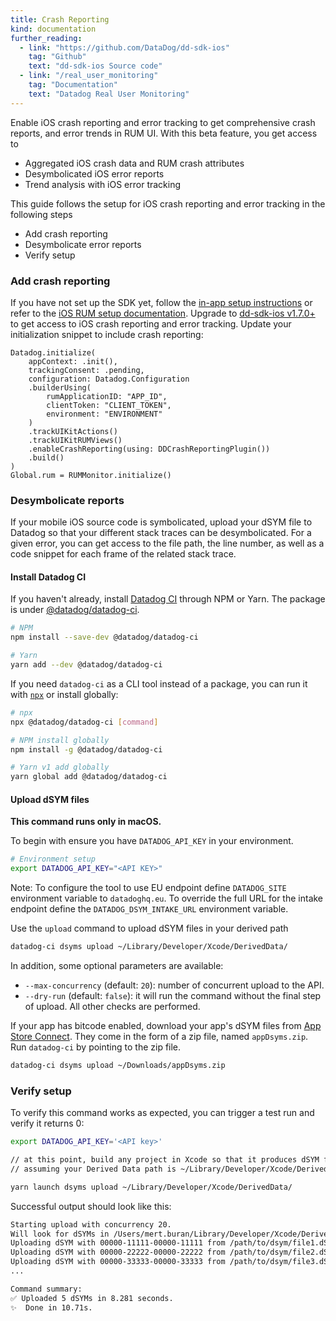```yaml
---
title: Crash Reporting
kind: documentation
further_reading:
  - link: "https://github.com/DataDog/dd-sdk-ios"
    tag: "Github"
    text: "dd-sdk-ios Source code"
  - link: "/real_user_monitoring"
    tag: "Documentation"
    text: "Datadog Real User Monitoring"
---
```


Enable iOS crash reporting and error tracking to get comprehensive crash reports, and error trends in RUM UI. With this beta feature, you get access to 

 - Aggregated iOS crash data and RUM crash attributes
 - Desymbolicated iOS error reports
 - Trend analysis with iOS error tracking

This guide follows the setup for iOS crash reporting and error tracking in the following steps
 - Add crash reporting
 - Desymbolicate error reports
 - Verify setup

### Add crash reporting 

If you have not set up the SDK yet, follow the [in-app setup instructions][1] or refer to the [iOS RUM setup documentation][2]. Upgrade to [dd-sdk-ios v1.7.0+][3] to get access to iOS crash reporting and error tracking. Update your initialization snippet to include crash reporting:


```
Datadog.initialize(
    appContext: .init(),
    trackingConsent: .pending,
    configuration: Datadog.Configuration
    .builderUsing(
        rumApplicationID: "APP_ID",
        clientToken: "CLIENT_TOKEN",
        environment: "ENVIRONMENT"
    )
    .trackUIKitActions()
    .trackUIKitRUMViews()
    .enableCrashReporting(using: DDCrashReportingPlugin())
    .build()
)
Global.rum = RUMMonitor.initialize()
```

### Desymbolicate reports

If your mobile iOS source code is symbolicated, upload your dSYM file to Datadog so that your different stack traces can be desymbolicated. For a given error, you can get access to the file path, the line number, as well as a code snippet for each frame of the related stack trace.

#### Install Datadog CI

If you haven't already, install [Datadog CI][4] through NPM or Yarn. The package is under [@datadog/datadog-ci][5]. 

```sh
# NPM
npm install --save-dev @datadog/datadog-ci

# Yarn
yarn add --dev @datadog/datadog-ci
```

If you need `datadog-ci` as a CLI tool instead of a package, you can run it with [`npx`][6] or install globally:

```sh
# npx
npx @datadog/datadog-ci [command]

# NPM install globally
npm install -g @datadog/datadog-ci

# Yarn v1 add globally
yarn global add @datadog/datadog-ci
```

#### Upload dSYM files

**This command runs only in macOS.**

To begin with ensure you have `DATADOG_API_KEY` in your environment.

```bash
# Environment setup
export DATADOG_API_KEY="<API KEY>"
```

Note: To configure the tool to use EU endpoint define `DATADOG_SITE` environment variable to `datadoghq.eu`. To override the full URL for the intake endpoint define the `DATADOG_DSYM_INTAKE_URL` environment variable.

Use the `upload` command to upload dSYM files in your derived path

```bash
datadog-ci dsyms upload ~/Library/Developer/Xcode/DerivedData/
```

In addition, some optional parameters are available:

* `--max-concurrency` (default: `20`): number of concurrent upload to the API.
* `--dry-run` (default: `false`): it will run the command without the final step of upload. All other checks are performed.


If your app has bitcode enabled, download your app's dSYM files from [App Store Connect][7].
They come in the form of a zip file, named `appDsyms.zip`. Run `datadog-ci` by pointing to the zip file.

```bash
datadog-ci dsyms upload ~/Downloads/appDsyms.zip
```

### Verify setup

To verify this command works as expected, you can trigger a test run and verify it returns 0:

```bash
export DATADOG_API_KEY='<API key>'

// at this point, build any project in Xcode so that it produces dSYM files in Derived Data path
// assuming your Derived Data path is ~/Library/Developer/Xcode/DerivedData/

yarn launch dsyms upload ~/Library/Developer/Xcode/DerivedData/
```

Successful output should look like this:

```bash
Starting upload with concurrency 20. 
Will look for dSYMs in /Users/mert.buran/Library/Developer/Xcode/DerivedData
Uploading dSYM with 00000-11111-00000-11111 from /path/to/dsym/file1.dSYM
Uploading dSYM with 00000-22222-00000-22222 from /path/to/dsym/file2.dSYM
Uploading dSYM with 00000-33333-00000-33333 from /path/to/dsym/file3.dSYM
...

Command summary:
✅ Uploaded 5 dSYMs in 8.281 seconds.
✨  Done in 10.71s.
```

[1]: https://app.datadoghq.com/rum/application/create
[2]: /real_user_monitoring/ios
[3]: https://github.com/DataDog/dd-sdk-ios/releases
[4]: https://github.com/DataDog/datadog-ci
[5]: https://www.npmjs.com/package/@datadog/datadog-ci
[6]: https://www.npmjs.com/package/npx
[7]: https://appstoreconnect.apple.com/
